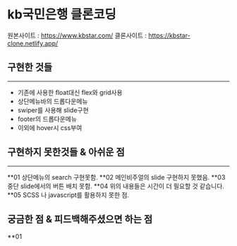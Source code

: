 # kb국민은행 클론코딩

원본사이트 : https://www.kbstar.com/
클론사이트 : https://kbstar-clone.netlify.app/

## 구현한 것들
***
- 기존에 사용한 float대신 flex와 grid사용
- 상단메뉴바의 드롭다운메뉴
- swiper를 사용해 slide구현
- footer의 드롭다운메뉴
- 이외에 hover시 css부여

## 구현하지 못한것들 & 아쉬운 점
***
**01 상단메뉴의 search 구현못함.
**02 메인비주얼의 slide 구현하지 못했음.
**03 중단 slide에서의 버튼 배치 못함.
**04 위의 내용들은 시간이 더 필요할 것 같습니다.
**05 SCSS 나 javascript를 활용하지 못한 점.

## 궁금한 점 & 피드백해주셨으면 하는 점
**01 
